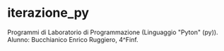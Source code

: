 # iterazione_py
Programmi di Laboratorio di Programmazione (Linguaggio "Pyton" (py)). Alunno: Bucchianico Enrico Ruggiero, 4^Finf.
